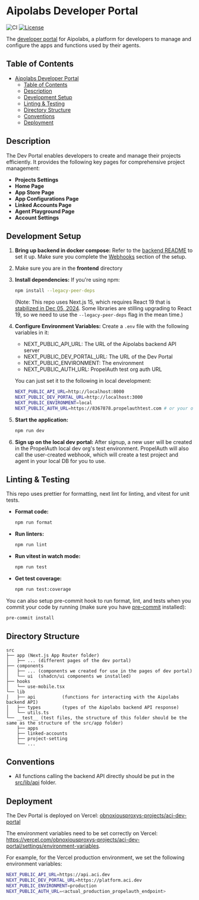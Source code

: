 # Aipolabs Developer Portal

![CI](https://github.com/aipotheosis-labs/aci/actions/workflows/devportal.yml/badge.svg)
[![License](https://img.shields.io/badge/License-Apache_2.0-blue.svg)](https://opensource.org/licenses/Apache-2.0)

The [developer portal](https://platform.aci.dev/) for Aipolabs, a platform for developers to manage and configure the apps and functions used by their agents.

## Table of Contents

- [Aipolabs Developer Portal](#aipolabs-developer-portal)
  - [Table of Contents](#table-of-contents)
  - [Description](#description)
  - [Development Setup](#development-setup)
  - [Linting \& Testing](#linting--testing)
  - [Directory Structure](#directory-structure)
  - [Conventions](#conventions)
  - [Deployment](#deployment)

## Description

The Dev Portal enables developers to create and manage their projects efficiently. It provides the following key pages for comprehensive project management:

- **Projects Settings**
- **Home Page**
- **App Store Page**
- **App Configurations Page**
- **Linked Accounts Page**
- **Agent Playground Page**
- **Account Settings**

## Development Setup

1. **Bring up backend in docker compose:**
   Refer to the [backend README](../backend/README.md) to set it up. Make sure you
   complete the [Webhooks](../backend/README.md#webhooks-for-local-end-to-end-development-with-frontend) section of the setup.

1. Make sure you are in the **frontend** directory

1. **Install dependencies:**
   If you're using npm:

   ```bash
   npm install --legacy-peer-deps
   ```

   (Note: This repo uses Next.js 15, which requires React 19 that is
   [stabilized in Dec 05, 2024](https://react.dev/blog/2024/12/05/react-19).
   Some libraries are stilling upgrading to React 19, so we need to use the
   `--legacy-peer-deps` flag in the mean time.)

1. **Configure Environment Variables:**
   Create a `.env` file with the following variables in it:

   - NEXT_PUBLIC_API_URL: The URL of the Aipolabs backend API server
   - NEXT_PUBLIC_DEV_PORTAL_URL: The URL of the Dev Portal
   - NEXT_PUBLIC_ENVIRONMENT: The environment
   - NEXT_PUBLIC_AUTH_URL: PropelAuth test org auth URL

   You can just set it to the following in local development:

   ```sh
   NEXT_PUBLIC_API_URL=http://localhost:8000
   NEXT_PUBLIC_DEV_PORTAL_URL=http://localhost:3000
   NEXT_PUBLIC_ENVIRONMENT=local
   NEXT_PUBLIC_AUTH_URL=https://8367878.propelauthtest.com # or your own auth url if you created your own PropelAuth org
   ```

1. **Start the application:**

   ```bash
   npm run dev
   ```

1. **Sign up on the local dev portal:**
   After signup, a new user will be created in the PropelAuth local dev org's test
   environment. PropelAuth will also call the user-created webhook, which will create a
   test project and agent in your local DB for you to use.

## Linting & Testing

This repo uses prettier for formatting, next lint for linting, and vitest for unit tests.

- **Format code:**

  ```bash
  npm run format
  ```

- **Run linters:**

  ```bash
  npm run lint
  ```

- **Run vitest in watch mode:**

  ```bash
  npm run test
  ```

- **Get test coverage:**

  ```bash
  npm run test:coverage
  ```

You can also setup pre-commit hook to run format, lint, and tests when you
commit your code by running (make sure you have [pre-commit](https://pre-commit.com/) installed):

```bash
pre-commit install
```

## Directory Structure

```text
src
├── app (Next.js App Router folder)
│   ├── ... (different pages of the dev portal)
├── components
│   ├── ... (components we created for use in the pages of dev portal)
│   └── ui  (shadcn/ui components we installed)
├── hooks
│   └── use-mobile.tsx
└── lib
│   ├── api          (functions for interacting with the Aipolabs backend API)
│   ├── types        (types of the Aipolabs backend API response)
│   └── utils.ts
└── __test__ (test files, the structure of this folder should be the same as the structure of the src/app folder)
    ├── apps
    ├── linked-accounts
    ├── project-setting
    └── ...
```

## Conventions

- All functions calling the backend API directly should be put in the [src/lib/api](./src/lib/api/) folder.

## Deployment

The Dev Portal is deployed on Vercel: [obnoxiousproxys-projects/aci-dev-portal](https://vercel.com/obnoxiousproxys-projects/aci-dev-portal)

The environment variables need to be set correctly on Vercel: <https://vercel.com/obnoxiousproxys-projects/aci-dev-portal/settings/environment-variables>.

For example, for the Vercel production environment, we set the following environment variables:

```sh
NEXT_PUBLIC_API_URL=https://api.aci.dev
NEXT_PUBLIC_DEV_PORTAL_URL=https://platform.aci.dev
NEXT_PUBLIC_ENVIRONMENT=production
NEXT_PUBLIC_AUTH_URL=<actual_production_propelauth_endpoint>
```
